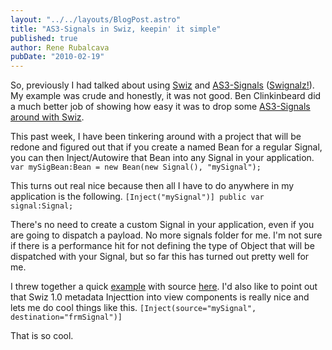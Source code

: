 ```yaml
---
layout: "../../layouts/BlogPost.astro"
title: "AS3-Signals in Swiz, keepin' it simple"
published: true
author: Rene Rubalcava
pubDate: "2010-02-19"
---
```


So, previously I had talked about using [Swiz](http://swizframework.org/) and [AS3-Signals](http://github.com/robertpenner/as3-signals) ([Swignalz!](https://odoe.net/blog/?p=47)). My example was crude and honestly, it was not good. Ben Clinkinbeard did a much better job of showing how easy it was to drop some [AS3-Signals around with Swiz](http://www.benclinkinbeard.com/2010/02/swiz-as3-signals-and-inject-ftw/).

This past week, I have been tinkering around with a project that will be redone and figured out that if you create a named Bean for a regular Signal, you can then Inject/Autowire that Bean into any Signal in your application. `var mySigBean:Bean = new Bean(new Signal(), "mySignal");`

This turns out real nice because then all I have to do anywhere in my application is the following. `[Inject("mySignal")] public var signal:Signal;`

There's no need to create a custom Signal in your application, even if you are going to dispatch a payload. No more signals folder for me. I'm not sure if there is a performance hit for not defining the type of Object that will be dispatched with your Signal, but so far this has turned out pretty well for me.

I threw together a quick [example](https://odoe.net/thelab/flex/simpleswignalz/SimpleSwignalz.html) with source [here](https://odoe.net/thelab/flex/simpleswignalz/srcview/index.html). I'd also like to point out that Swiz 1.0 metadata Injecttion into view components is really nice and lets me do cool things like this. `[Inject(source="mySignal", destination="frmSignal")]`

That is so cool.
